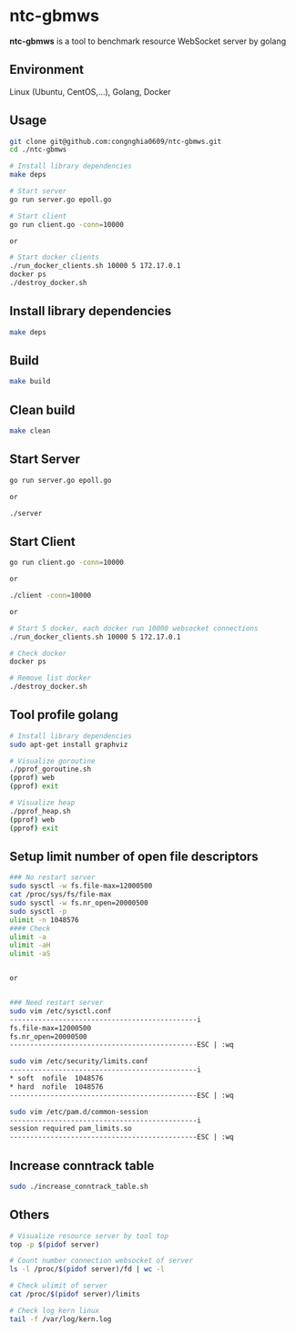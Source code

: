 # ntc-gbmws
**ntc-gbmws** is a tool to benchmark resource WebSocket server by golang

## Environment
Linux (Ubuntu, CentOS,...), Golang, Docker  

## Usage
```bash
git clone git@github.com:congnghia0609/ntc-gbmws.git
cd ./ntc-gbmws

# Install library dependencies
make deps

# Start server
go run server.go epoll.go

# Start client
go run client.go -conn=10000

or

# Start docker clients
./run_docker_clients.sh 10000 5 172.17.0.1
docker ps
./destroy_docker.sh
```

## Install library dependencies
```bash
make deps
```

## Build
```bash
make build
```

## Clean build
```bash
make clean
```

## Start Server
```bash
go run server.go epoll.go

or

./server
```

## Start Client
```bash
go run client.go -conn=10000

or

./client -conn=10000

or

# Start 5 docker, each docker run 10000 websocket connections
./run_docker_clients.sh 10000 5 172.17.0.1

# Check docker
docker ps

# Remove list docker
./destroy_docker.sh
```

## Tool profile golang
```bash
# Install library dependencies
sudo apt-get install graphviz

# Visualize goroutine
./pprof_goroutine.sh
(pprof) web
(pprof) exit

# Visualize heap
./pprof_heap.sh
(pprof) web
(pprof) exit
```

## Setup limit number of open file descriptors
```bash
### No restart server
sudo sysctl -w fs.file-max=12000500
cat /proc/sys/fs/file-max
sudo sysctl -w fs.nr_open=20000500
sudo sysctl -p
ulimit -n 1048576
#### Check
ulimit -a
ulimit -aH
ulimit -aS


or


### Need restart server
sudo vim /etc/sysctl.conf
----------------------------------------------i
fs.file-max=12000500
fs.nr_open=20000500
----------------------------------------------ESC | :wq

sudo vim /etc/security/limits.conf
----------------------------------------------i
* soft  nofile  1048576
* hard  nofile  1048576
----------------------------------------------ESC | :wq

sudo vim /etc/pam.d/common-session
----------------------------------------------i
session required pam_limits.so
----------------------------------------------ESC | :wq
```

## Increase conntrack table
```bash
sudo ./increase_conntrack_table.sh
```

## Others
```bash
# Visualize resource server by tool top
top -p $(pidof server)

# Count number connection websocket of server
ls -l /proc/$(pidof server)/fd | wc -l

# Check ulimit of server
cat /proc/$(pidof server)/limits

# Check log kern linux
tail -f /var/log/kern.log
```
